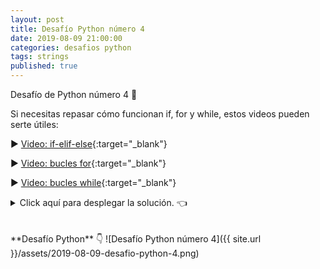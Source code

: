 ```yaml
---
layout: post
title: Desafío Python número 4
date: 2019-08-09 21:00:00
categories: desafios python
tags: strings
published: true
---
```


Desafío de Python número 4 🐍

Si necesitas repasar cómo funcionan if, for y while, estos videos pueden serte útiles:

▶️ [Video: if-elif-else](https://youtu.be/kIkAhld32O8){:target="_blank"}

▶️ [Video: bucles for](https://youtu.be/TPXPoUkUNqg){:target="_blank"}

▶️ [Video: bucles while](https://youtu.be/Ll8Q48_yPIM){:target="_blank"}


<details><summary>Click aquí para desplegar la solución. 👈</summary>
<br />La opción correcta es la B.
<br />
<br />✏️ Explicación:
<br />🔹 La opción A no resuelve el problema porque no es necesaria una iteración (ya estamos dentro de la iteración for, y ahora sólo hay que ver si el carácter evaluado es una vocal). Además, no existe ninguna variable o expresión llamada vocales dentro de la función, lo cual daría un error antes de comenzar la ejecución.
<br />🔹 La opción C no da ningún error pero no hace lo esperado: c siempre va a ser un único carácter (porque se está recorriendo la cadena) y jamás podría ser igual a "aeiou".
<br />💻 [Código ejecutable](https://repl.it/@programacionde1/Python-Desafio-4){:target="_blank"}
<br />
<div markdown="1">![Solución al desafío]({{ site.url }}/assets/2019-08-09-desafio-python-4-solucion.png)
  </div></details>

<br />
<br />
**Desafío Python** 👇
![Desafío Python número 4]({{ site.url }}/assets/2019-08-09-desafio-python-4.png)
